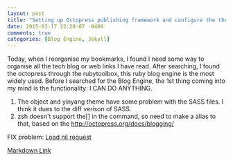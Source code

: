 ```yaml
---
layout: post
title: "Setting up Octopress publishing framework and configure the themes"
date: 2015-03-17 22:28:07 -0400
comments: true
categories: [Blog Engine, Jekyll]
---
```

Today, when I reorganise my bookmarks, I found I need some way to organise all the tech blog or web links I have read. After searching, I found the octopress through the rubytoolbox, this ruby blog engine is the most widely used. Before I searched for the Blog Engine, the 1st thing coming into my mind is the functionality: I CAN DO ANYTHING.

1.  The object and yinyang theme have some problem with the SASS files. I think it dues to the diff verison of SASS.
2.  zsh doesn't support the[] in the command, so need to make a alias to that, based on the http://octopress.org/docs/blogging/

FIX problem:
[Load nil request](http://neohsu.github.io/blog/2014/11/01/how-to-fix-octopress-build-warning-layout-nil-requested/)

[Markdown Link](http://daringfireball.net/projects/markdown/basics)

